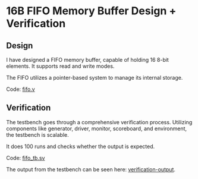 # 16B FIFO Memory Buffer Design + Verification

## Design
I have designed a FIFO memory buffer, capable of holding 16 8-bit elements. It supports read and write modes.

The FIFO utilizes a pointer-based system to manage its internal storage.

Code: [fifo.v](fifo.v)

## Verification
The testbench goes through a comprehensive verification process. Utilizing components like generator, driver, monitor, scoreboard, and environment, the testbench is scalable.

It does 100 runs and checks whether the output is expected.

Code: [fifo_tb.sv](https://github.com/coolnikitav/nikitas-notebook/blob/main/engineering/fifo/fifo_tb.sv)

The output from the testbench can be seen here: [verification-output](https://github.com/coolnikitav/nikitas-notebook/blob/main/engineering/fifo/verification-output.md).
